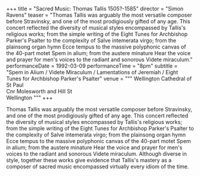 +++
title = "Sacred Music: Thomas Tallis 1505?-1585"
director = "Simon Ravens"
teaser = "Thomas Tallis was arguably the most versatile composer before Stravinsky, and one of the most prodigiously gifted of any age. This concert reflected the diversity of musical styles encompassed by Tallis's religious works; from the simple writing of the Eight Tunes for Archbishop Parker's Psalter to the complexity of Salve intemerata virgo; from the plainsong organ hymn Ecce tempus to the massive polyphonic canvas of the 40-part motet Spem in alium; from the austere minature Hear the voice and prayer for men's voices to the radiant and sonorous Videte miraculum."
performanceDate = 1992-03-09
performanceTime = "8pm"
subtitle = "Spem in Alium / Videte Miraculum / Lamentations of Jeremiah / Eight Tunes for Archbishop Parker's Psalter"
venue = """
Wellington Cathedral of St Paul  
Cnr Molesworth and Hill St  
Wellington
"""
+++

Thomas Tallis was arguably the most versatile composer before Stravinsky, and one of the most prodigiously gifted of any age. This concert reflected the diversity of musical styles encompassed by Tallis's religious works; from the simple writing of the Eight Tunes for Archbishop Parker's Psalter to the complexity of Salve intemerata virgo; from the plainsong organ hymn Ecce tempus to the massive polyphonic canvas of the 40-part motet Spem in alium; from the austere minature Hear the voice and prayer for men's voices to the radiant and sonorous Videte miraculum. Although diverse in style, together these works give evidence that Tallis's mastery as a composer of sacred music encompassed virtually every idiom of the time.
